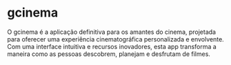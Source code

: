 # gcinema
O gcinema é a aplicação definitiva para os amantes do cinema, projetada para oferecer uma experiência cinematográfica personalizada e envolvente. Com uma interface intuitiva e recursos inovadores, esta app transforma a maneira como as pessoas descobrem, planejam e desfrutam de filmes.
